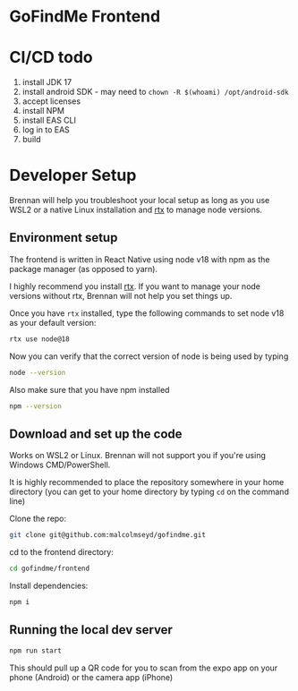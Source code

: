 # GoFindMe Frontend

# CI/CD todo

1. install JDK 17
2. install android SDK - may need to `chown -R $(whoami) /opt/android-sdk`
3. accept licenses
4. install NPM
5. install EAS CLI
6. log in to EAS
7. build

# Developer Setup

Brennan will help you troubleshoot your local setup as long as you use WSL2 or a native Linux installation and [rtx](https://github.com/jdx/rtx) to manage node versions.

## Environment setup

The frontend is written in React Native using node v18 with npm as the package manager (as opposed to yarn).

I highly recommend you install [rtx](https://github.com/jdx/rtx). If you want to manage your node versions without rtx, Brennan will not help you set things up.

Once you have `rtx` installed, type the following commands to set node v18 as your default version:

```bash
rtx use node@18
```

Now you can verify that the correct version of node is being used by typing

```bash
node --version
```

Also make sure that you have npm installed

```bash
npm --version
```

## Download and set up the code

Works on WSL2 or Linux. Brennan will not support you if you're using Windows CMD/PowerShell.

It is highly recommended to place the repository somewhere in your home directory (you can get to your home directory by typing `cd` on the command line)

Clone the repo:

```bash
git clone git@github.com:malcolmseyd/gofindme.git
```

cd to the frontend directory:

```bash
cd gofindme/frontend
```

Install dependencies:

```bash
npm i
```

## Running the local dev server

```bash
npm run start
```

This should pull up a QR code for you to scan from the expo app on your phone (Android) or the camera app (iPhone)
